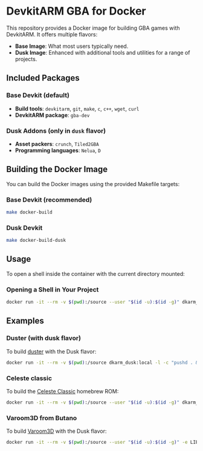 
# DevkitARM GBA for Docker

This repository provides a Docker image for building GBA games with DevkitARM. It offers multiple flavors:

- **Base Image**: What most users typically need.
- **Dusk Image**: Enhanced with additional tools and utilities for a range of projects.

## Included Packages

### Base Devkit (default)

- **Build tools**: `devkitarm`, `git`, `make`, `c`, `c++`, `wget`, `curl`
- **DevkitARM package**: `gba-dev`

### Dusk Addons (only in `dusk` flavor)

- **Asset packers**: `crunch`, `Tiled2GBA`
- **Programming languages**: `Nelua`, `D`

## Building the Docker Image

You can build the Docker images using the provided Makefile targets:

### Base Devkit (recommended)

```sh
make docker-build
```

### Dusk Devkit

```sh
make docker-build-dusk
```

## Usage

To open a shell inside the container with the current directory mounted:

### Opening a Shell in Your Project

```sh
docker run -it --rm -v $(pwd):/source --user "$(id -u):$(id -g)" dkarm_base:local -l -c bash
```

## Examples

### Duster (with dusk flavor)

To build [duster](https://github.com/redthing1/duster) with the Dusk flavor:

```sh
docker run -it --rm -v $(pwd):/source dkarm_dusk:local -l -c "pushd . && git submodule update --init --recursive && cd src/DusterGBA && make clean && make build && popd"
```

### Celeste classic

To build the [Celeste Classic](https://github.com/JeffRuLz/Celeste-Classic-GBA) homebrew ROM:

```sh
docker run -it --rm -v $(pwd):/source --user "$(id -u):$(id -g)" dkarm_base:local -l -c "make"
```

### Varoom3D from Butano

To build [Varoom3D](https://github.com/GValiente/butano) with the Dusk flavor:
```sh
docker run -it --rm -v $(pwd):/source --user "$(id -u):$(id -g)" -e LIBBUTANOABS=/source/butano dkarm_dusk:local -l -c "cd /source/games/varooom-3d/ && make -j2"
```
